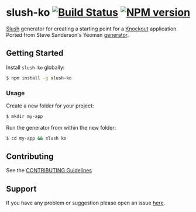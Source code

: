 # slush-ko [![Build Status](https://secure.travis-ci.org/benhjt/slush-ko.png?branch=master)](https://travis-ci.org/benhjt/slush-ko) [![NPM version](https://badge-me.herokuapp.com/api/npm/slush-ko.png)](http://badges.enytc.com/for/npm/slush-ko)

[Slush](http://slushjs.github.io/#/) generator for creating a starting point for a [Knockout](http://knockoutjs.com/) application. Ported from Steve Sanderson's Yeoman [generator](https://github.com/SteveSanderson/generator-ko).

## Getting Started

Install `slush-ko` globally:

```bash
$ npm install -g slush-ko
```

### Usage

Create a new folder for your project:

```bash
$ mkdir my-app
```

Run the generator from within the new folder:

```bash
$ cd my-app && slush ko
```

## Contributing

See the [CONTRIBUTING Guidelines](https://github.com/benhjt/slush-ko/blob/master/CONTRIBUTING.md)

## Support
If you have any problem or suggestion please open an issue [here](https://github.com/benhjt/slush-ko/issues).
